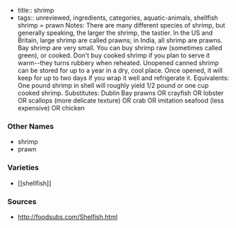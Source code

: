 - title:: shrimp
- tags:: unreviewed, ingredients, categories, aquatic-animals, shellfish
shrimp = prawn Notes: There are many different species of shrimp, but generally speaking, the larger the shrimp, the tastier. In the US and Britain, large shrimp are called prawns; in India, all shrimp are prawns. Bay shrimp are very small. You can buy shrimp raw (sometimes called green), or cooked. Don't buy cooked shrimp if you plan to serve it warm--they turns rubbery when reheated. Unopened canned shrimp can be stored for up to a year in a dry, cool place. Once opened, it will keep for up to two days if you wrap it well and refrigerate it. Equivalents: One pound shrimp in shell will roughly yield 1/2 pound or one cup cooked shrimp. Substitutes: Dublin Bay prawns OR crayfish OR lobster OR scallops (more delicate texture) OR crab OR imitation seafood (less expensive) OR chicken

### Other Names

* shrimp
* prawn

### Varieties

* [[shellfish]]

### Sources
* http://foodsubs.com/Shelfish.html
